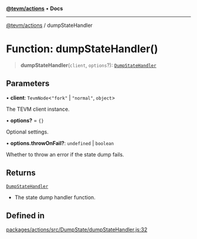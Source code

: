 [**@tevm/actions**](../README.md) • **Docs**

***

[@tevm/actions](../globals.md) / dumpStateHandler

# Function: dumpStateHandler()

> **dumpStateHandler**(`client`, `options`?): [`DumpStateHandler`](../type-aliases/DumpStateHandler.md)

## Parameters

• **client**: `TevmNode`\<`"fork"` \| `"normal"`, `object`\>

The TEVM client instance.

• **options?** = `{}`

Optional settings.

• **options.throwOnFail?**: `undefined` \| `boolean`

Whether to throw an error if the state dump fails.

## Returns

[`DumpStateHandler`](../type-aliases/DumpStateHandler.md)

- The state dump handler function.

## Defined in

[packages/actions/src/DumpState/dumpStateHandler.js:32](https://github.com/evmts/tevm-monorepo/blob/main/packages/actions/src/DumpState/dumpStateHandler.js#L32)
